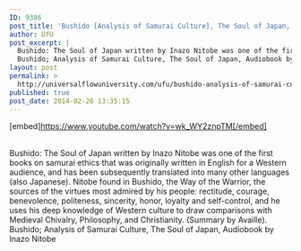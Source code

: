 ```yaml
---
ID: 9386
post_title: 'Bushido [Analysis of Samurai Culture], The Soul of Japan,  by Inazo Nitobe #UfU'
author: UfU
post_excerpt: |
  Bushido: The Soul of Japan written by Inazo Nitobe was one of the first books on samurai ethics that was originally written in English for a Western audience, and has been subsequently translated into many other languages (also Japanese). Nitobe found in Bushido, the Way of the Warrior, the sources of the virtues most admired by his people: rectitude, courage, benevolence, politeness, sincerity, honor, loyalty and self-control, and he uses his deep knowledge of Western culture to draw comparisons with Medieval Chivalry, Philosophy, and Christianity. (Summary by Availle).
  Bushido; Analysis of Samurai Culture, The Soul of Japan, Audiobook by Inazo Nitobe
layout: post
permalink: >
  http://universalflowuniversity.com/ufu/bushido-analysis-of-samurai-culture-the-soul-of-japan-by-inazo-nitobe-ufu/
published: true
post_date: 2014-02-26 13:35:15
---
```

[embed]https://www.youtube.com/watch?v=wk_WY2znpTM[/embed]</br></br>
<p>Bushido: The Soul of Japan written by Inazo Nitobe was one of the first books on samurai ethics that was originally written in English for a Western audience, and has been subsequently translated into many other languages (also Japanese). Nitobe found in Bushido, the Way of the Warrior, the sources of the virtues most admired by his people: rectitude, courage, benevolence, politeness, sincerity, honor, loyalty and self-control, and he uses his deep knowledge of Western culture to draw comparisons with Medieval Chivalry, Philosophy, and Christianity. (Summary by Availle).
Bushido; Analysis of Samurai Culture, The Soul of Japan, Audiobook by Inazo Nitobe</p>